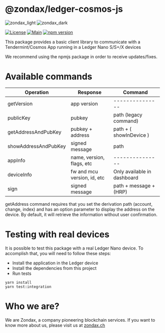 # @zondax/ledger-cosmos-js

![zondax_light](docs/zondax_light.png#gh-light-mode-only)
![zondax_dark](docs/zondax_dark.png#gh-dark-mode-only)

[![License](https://img.shields.io/badge/License-Apache%202.0-blue.svg)](https://opensource.org/licenses/Apache-2.0)
[![Main](https://github.com/cosmos/ledger-cosmos-js/workflows/Main/badge.svg)](https://github.com/cosmos/ledger-cosmos-js/actions?query=workflow%3AMain)
[![npm version](https://badge.fury.io/js/%40cosmos%2Fledger-cosmos-js.svg)](https://badge.fury.io/js/%40cosmos%2Fledger-cosmos-js)

This package provides a basic client library to communicate with a Tendermint/Cosmos App running in a Ledger Nano S/S+/X devices

We recommend using the npmjs package in order to receive updates/fixes.

# Available commands

| Operation            | Response                    | Command                     |
| -------------------- | --------------------------- | --------------------------- |
| getVersion           | app version                 | ---------------             |
| publicKey            | pubkey                      | path (legacy command)       |
| getAddressAndPubKey  | pubkey + address            | path + ( showInDevice )     |
| showAddressAndPubKey | signed message              | path                        |
| appInfo              | name, version, flags, etc   | ---------------             |
| deviceInfo           | fw and mcu version, id, etc | Only available in dashboard |
| sign                 | signed message              | path + message + (HRP)      |

getAddress command requires that you set the derivation path (account, change, index) and has an option parameter to display the address on the device. By default, it will retrieve the information without user confirmation.

# Testing with real devices

It is possible to test this package with a real Ledger Nano device. To accomplish that, you will need to follow these steps:

- Install the application in the Ledger device
- Install the dependencies from this project
- Run tests

```shell script
yarn install
yarn test:integration
```

# Who we are?

We are Zondax, a company pioneering blockchain services. If you want to know more about us, please visit us at [zondax.ch](https://zondax.ch)
